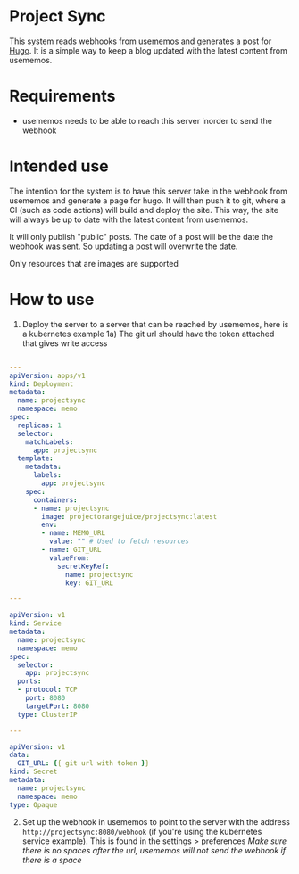 # Project Sync

This system reads webhooks from [usememos](https://www.usememos.com/) and generates a post for [Hugo](https://gohugo.io/). It is a simple way to keep a blog updated with the latest content from usememos.

# Requirements

- usememos needs to be able to reach this server inorder to send the webhook

# Intended use

The intention for the system is to have this server take in the webhook from usememos and generate a page for hugo. It will then push it to git, where a CI (such as code actions) will build and deploy the site. This way, the site will always be up to date with the latest content from usememos.

It will only publish "public" posts. The date of a post will be the date the webhook was sent. So updating a post will overwrite the date.

Only resources that are images are supported

# How to use

1) Deploy the server to a server that can be reached by usememos, here is a kubernetes example
    1a) The git url should have the token attached that gives write access
```yaml

---
apiVersion: apps/v1
kind: Deployment
metadata:
  name: projectsync
  namespace: memo
spec:
  replicas: 1
  selector:
    matchLabels:
      app: projectsync
  template:
    metadata:
      labels:
        app: projectsync
    spec:
      containers:
      - name: projectsync
        image: projectorangejuice/projectsync:latest
        env:
        - name: MEMO_URL
          value: "" # Used to fetch resources
        - name: GIT_URL
          valueFrom:
            secretKeyRef:
              name: projectsync
              key: GIT_URL

--- 

apiVersion: v1
kind: Service
metadata:
  name: projectsync
  namespace: memo
spec:
  selector:
    app: projectsync
  ports:
  - protocol: TCP
    port: 8080 
    targetPort: 8080  
  type: ClusterIP

---

apiVersion: v1
data:
  GIT_URL: {{ git url with token }}
kind: Secret
metadata:
  name: projectsync
  namespace: memo
type: Opaque

```

2) Set up the webhook in usememos to point to the server with the address `http://projectsync:8080/webhook` (if you're using the kubernetes service example). This is found in the settings > preferences
    *Make sure there is no spaces after the url, usememos will not send the webhook if there is a space*